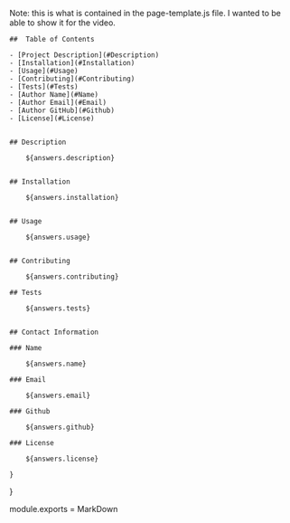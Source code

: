 Note: this is what is contained in the page-template.js file. I wanted to be able to show it for the video. 
    
    ##  Table of Contents

    - [Project Description](#Description)
    - [Installation](#Installation)
    - [Usage](#Usage)
    - [Contributing](#Contributing)
    - [Tests](#Tests)
    - [Author Name](#Name)
    - [Author Email](#Email)
    - [Author GitHub](#Github)
    - [License](#License)


    ## Description
    
        ${answers.description}


    ## Installation

        ${answers.installation}


    ## Usage

        ${answers.usage}


    ## Contributing

        ${answers.contributing}

    ## Tests

        ${answers.tests}


    ## Contact Information

    ### Name 

        ${answers.name}

    ### Email

        ${answers.email}

    ### Github

        ${answers.github}

    ### License

        ${answers.license}

    }
}

module.exports = MarkDown
